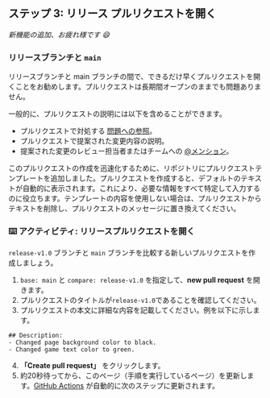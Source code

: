 <!--
<<< 著者メモ: ステップ 3 >>>
前のステップへの同意からこのステップを開始してください。
用語を定義し、docs.github.com へのリンクを貼ってください。
-->

## ステップ 3: リリース プルリクエストを開く

_新機能の追加、お疲れ様です :smile:_

### リリースブランチと `main`

リリースブランチと main ブランチの間で、できるだけ早くプルリクエストを開くことをお勧めします。プルリクエストは長期間オープンのままでも問題ありません。

一般的に、プルリクエストの説明には以下を含めることができます。

- プルリクエストで対処する [問題への参照](https://docs.github.com/en/articles/basic-writing-and-formatting-syntax/#mentioning-people-and-teams)。
- プルリクエストで提案された変更内容の説明。
- 提案された変更のレビュー担当者またはチームへの [@メンション](https://docs.github.com/en/articles/basic-writing-and-formatting-syntax/#mentioning-people-and-teams)。

このプルリクエストの作成を迅速化するために、リポジトリにプルリクエストテンプレートを追加しました。プルリクエストを作成すると、デフォルトのテキストが自動的に表示されます。これにより、必要な情報をすべて特定して入力するのに役立ちます。テンプレートの内容を使用しない場合は、プルリクエストからテキストを削除し、プルリクエストのメッセージに置き換えてください。

### :keyboard: アクティビティ: リリースプルリクエストを開く

`release-v1.0` ブランチと `main` ブランチを比較する新しいプルリクエストを作成しましょう。

1. `base: main` と `compare: release-v1.0` を指定して、**new pull request** を開きます。
2. プルリクエストのタイトルが`release-v1.0`であることを確認してください。
3. プルリクエストの本文に詳細な内容を記載してください。例を以下に示します。
```
## Description:
- Changed page background color to black.
- Changed game text color to green.
```
4. **「Create pull request」** をクリックします。
5. 約20秒待ってから、このページ（手順を実行しているページ）を更新します。[GitHub Actions](https://docs.github.com/en/actions) が自動的に次のステップに更新されます。